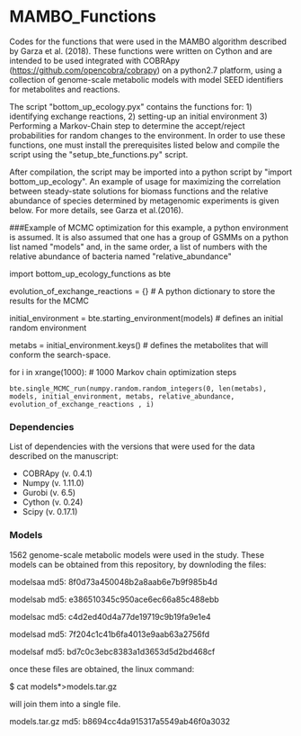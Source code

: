 # MAMBO_Functions

Codes for the functions that were used in the MAMBO algorithm described by Garza et al. (2018). These functions were written on Cython and are intended to be used integrated with COBRApy (https://github.com/opencobra/cobrapy) on a python2.7 platform, using a collection of genome-scale metabolic models with model SEED identifiers for metabolites and reactions.  

The script "bottom_up_ecology.pyx" contains the functions for: 1) identifying exchange reactions, 2) setting-up an initial environment 3) Performing a Markov-Chain step to determine the accept/reject probabilities for random changes to the environment. In order to use these functions, one must install the prerequisites listed below and compile the script using the "setup_bte_functions.py" script.

After compilation, the script may be imported into a python script by "import bottom_up_ecology". An example of usage for maximizing the correlation between steady-state solutions for biomass functions and the relative abundance of species determined by metagenomic experiments is given below. For more details, see Garza et al.(2016).

###Example of MCMC optimization
for this example, a python environment is assumed. It is also assumed that one has a group of GSMMs on a python list named "models" and, in the same order, a list of numbers with the relative abundance of bacteria named "relative_abundance"  


import bottom_up_ecology_functions as bte


evolution_of_exchange_reactions = {} # A python dictionary to store the results for the MCMC

initial_environment = bte.starting_environment(models) # defines an initial random environment

metabs = initial_environment.keys() # defines the metabolites that will conform the search-space.

for i in xrange(1000): # 1000 Markov chain optimization steps

    bte.single_MCMC_run(numpy.random.random_integers(0, len(metabs), models, initial_environment, metabs, relative_abundance, evolution_of_exchange_reactions , i)


### Dependencies

List of dependencies with the versions that were used for the data described on the manuscript:

- COBRApy (v. 0.4.1)
- Numpy (v. 1.11.0)
- Gurobi (v. 6.5)
- Cython (v. 0.24)
- Scipy (v. 0.17.1)


### Models

1562 genome-scale metabolic models were used in the study. These models can be obtained from this repository, by downloding the files:

modelsaa
md5: 8f0d73a450048b2a8aab6e7b9f985b4d

modelsab
md5: e386510345c950ace6ec66a85c488ebb  

modelsac
md5: c4d2ed40d4a77de19719c9b19fa9e1e4

modelsad
md5: 7f204c1c41b6fa4013e9aab63a2756fd

modelsaf
md5: bd7c0c3ebc8383a1d3653d5d2bd468cf

once these files are obtained, the linux command:

$ cat models*>models.tar.gz

will join them into a single file.

models.tar.gz
md5: b8694cc4da915317a5549ab46f0a3032

